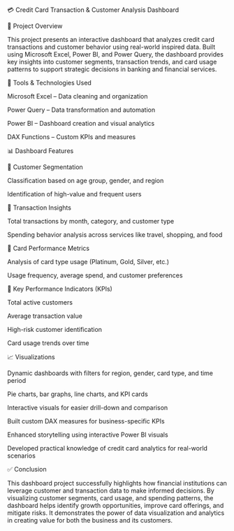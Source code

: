 💳 Credit Card Transaction & Customer Analysis Dashboard

📌 Project Overview

This project presents an interactive dashboard that analyzes credit card transactions and customer behavior using real-world inspired data. Built using Microsoft Excel, Power BI, and Power Query, the dashboard provides key insights into customer segments, transaction trends, and card usage patterns to support strategic decisions in banking and financial services.

🧰 Tools & Technologies Used

Microsoft Excel – Data cleaning and organization

Power Query – Data transformation and automation

Power BI – Dashboard creation and visual analytics

DAX Functions – Custom KPIs and measures

📊 Dashboard Features

🔹 Customer Segmentation

Classification based on age group, gender, and region

Identification of high-value and frequent users

🔹 Transaction Insights

Total transactions by month, category, and customer type

Spending behavior analysis across services like travel, shopping, and food

🔹 Card Performance Metrics

Analysis of card type usage (Platinum, Gold, Silver, etc.)

Usage frequency, average spend, and customer preferences

🔹 Key Performance Indicators (KPIs)

Total active customers

Average transaction value

High-risk customer identification

Card usage trends over time

📈 Visualizations

Dynamic dashboards with filters for region, gender, card type, and time period

Pie charts, bar graphs, line charts, and KPI cards

Interactive visuals for easier drill-down and comparison

Built custom DAX measures for business-specific KPIs

Enhanced storytelling using interactive Power BI visuals

Developed practical knowledge of credit card analytics for real-world scenarios

✅ Conclusion

This dashboard project successfully highlights how financial institutions can leverage customer and transaction data to make informed decisions. By visualizing customer segments, card usage, and spending patterns, the dashboard helps identify growth opportunities, improve card offerings, and mitigate risks. It demonstrates the power of data visualization and analytics in creating value for both the business and its customers.

